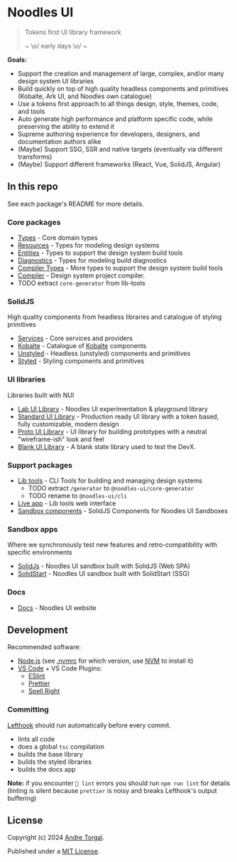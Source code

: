 # Noodles UI

> Tokens first UI library framework
>
> ~ \o/ early days \o/ ~

**Goals:**

- Support the creation and management of large, complex, and/or many design system UI libraries
- Build quickly on top of high quality headless components and primitives (Kobalte, Ark UI, and Noodles own catalogue)
- Use a tokens first approach to all things design, style, themes, code, and tools
- Auto generate high performance and platform specific code, while preserving the ability to extend it
- Supreme authoring experience for developers, designers, and documentation authors alike
- (Maybe) Support SSG, SSR and native targets (eventually via different transforms)
- (Maybe) Support different frameworks (React, Vue, SolidJS, Angular)

## In this repo

See each package's README for more details.

### Core packages

- [Types](./packages/core/types/README.md) - Core domain types
- [Resources](./packages/core/resources/README.md) - Types for modeling design systems
- [Entities](./packages/core/entities/README.md) - Types to support the design system build tools
- [Diagnostics](./packages/core/diagnostics/README.md) - Types for modeling build diagnostics
- [Compiler Types](./packages/core/compiler-types/README.md) - More types to support the design system build tools
- [Compiler](./packages/core/compiler/README.md) - Design system project compiler.
- TODO extract `core-generator` from lib-tools

### SolidJS

High quality components from headless libraries and catalogue of styling primitives

- [Services](./packages/solidjs/services/README.md) - Core services and providers
- [Kobalte](./packages/solidjs/kobalte/README.md) - Catalogue of [Kobalte](https://kobalte.dev/) components
- [Unstyled](./packages/solidjs/unstyled/README.md) - Headless (unstyled) components and primitives
- [Styled](./packages/solidjs/styled/README.md) - Styling components and primitives

### UI libraries

Libraries built with NUI

- [Lab UI Library](./packages/ui-systems/lab-ui/README.md) - Noodles UI experimentation & playground library
- [Standard UI Library](./packages/ui-systems/standard-ui/README.md) - Production ready UI library with a token based, fully customizable, modern design
- [Proto UI Library](./packages/ui-systems/proto-ui/README.md) - UI library for building prototypes with a neutral "wireframe-ish" look
  and feel
- [Blank UI Library](./packages/ui-systems/blank-ui/README.md) - A blank state library used to test the DevX.

### Support packages

- [Lib tools](./packages/support/lib-tools/README.md) - CLI Tools for building and managing design systems
  - TODO extract `/generator` to `@noodles-ui/core-generator`
  - TODO rename to `@noodles-ui/cli`
- [Live app](./packages/support/live-app/README.md) - Lib tools web interface
- [Sandbox components](./packages/support/sandbox-components-solid/README.md) - SolidJS Components for Noodles UI Sandboxes

### Sandbox apps

Where we synchronously test new features and retro-compatibility with specific environments

- [SolidJs](./packages/sandbox/app-solid/README.md) - Noodles UI sandbox built with SolidJS (Web SPA)
- [SolidStart](./packages/sandbox/app-solidstart/README.md) - Noodles UI sandbox built with SolidStart (SSG)

### Docs

- [Docs](./packages/support/docs/README.md) - Noodles UI website

## Development

Recommended software:

- [Node.js](https://nodejs.org/en) (see [.nvmrc](./.nvmrc) for which version, use [NVM](https://github.com/nvm-sh/nvm) to install it)
- [VS Code](https://code.visualstudio.com/) \+ VS Code Plugins:
  - [ESlint](https://marketplace.visualstudio.com/items?itemName=dbaeumer.vscode-eslint)
  - [Prettier](https://marketplace.visualstudio.com/items?itemName=esbenp.prettier-vscode)
  - [Spell Right](https://marketplace.visualstudio.com/items?itemName=ban.spellright)

### Committing

[Lefthook](https://evilmartians.com/chronicles/lefthook-knock-your-teams-code-back-into-shape) should run automatically before every commit.

- lints all code
- does a global `tsc` compilation
- builds the base library
- builds the styled libraries
- builds the docs app

**Note:** if you encounter `🥊 lint` errors you should run `npm run lint` for details (linting is silent because `prettier` is noisy and breaks Lefthook's output buffering)

## License

Copyright (c) 2024 [Andre Torgal](https://andretorgal.com/).

Published under a [MIT License](https://andrezero.mit-license.org/2024).
